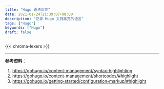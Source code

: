 ```yaml
---
title: "Hugo 语法高亮"
date: 2021-01-24T21:39:07+08:00
description: "记录 Hugo 支持高亮的语言"
tags: ["Hugo"]
keywords: ["Hugo"]
draft: false
---
```


{{< chroma-lexers >}}

---

**参考资料**：

1. <https://gohugo.io/content-management/syntax-highlighting>
2. <https://gohugo.io/content-management/shortcodes/#highlight>
3. <https://gohugo.io/getting-started/configuration-markup/#highlight>
